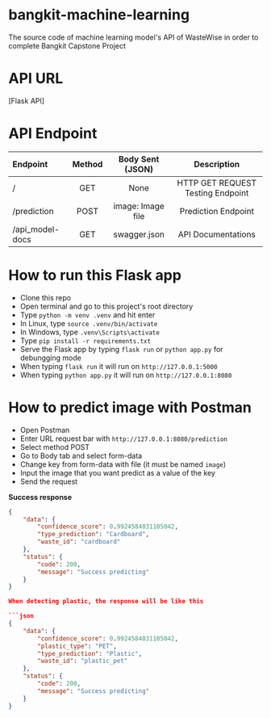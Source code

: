 # bangkit-machine-learning

The source code of machine learning model's API of WasteWise in order to complete Bangkit Capstone Project

# API URL
[Flask API]

# API Endpoint
|     Endpoint    |   Method   |  Body Sent (JSON)  |              Description              |
|     :------     | :--------: |  :--------------:  | :-----------------------------------: |
|        /        |    GET     |        None        |   HTTP GET REQUEST Testing Endpoint   |
|   /prediction   |    POST    |  image: Image file |          Prediction Endpoint          |
| /api_model-docs |    GET     |    swagger.json    |           API Documentations          |

# How to run this Flask app
- Clone this repo
- Open terminal and go to this project's root directory
- Type `python -m venv .venv` and hit enter
- In Linux, type `source .venv/bin/activate`
- In Windows, type `.venv\Scripts\activate`
- Type `pip install -r requirements.txt`
- Serve the Flask app by typing `flask run` or `python app.py` for debungging mode
- When typing `flask run` it will run on `http://127.0.0.1:5000`
- When typing `python app.py` it will run on `http://127.0.0.1:8080`

# How to predict image with Postman
- Open Postman
- Enter URL request bar with `http://127.0.0.1:8080/prediction`
- Select method POST
- Go to Body tab and select form-data
- Change key from form-data with file (it must be named `image`)
- Input the image that you want predict as a value of the key
- Send the request

**Success response**

```json
{
    "data": {
        "confidence_score": 0.9924584031105042,
        "type_prediction": "Cardboard",
        "waste_id": "cardboard"
    },
    "status": {
        "code": 200,
        "message": "Success predicting"
    }
}

When detecting plastic, the response will be like this

```json
{
    "data": {
        "confidence_score": 0.9924584031105042,
        "plastic_type": "PET",
        "type_prediction": "Plastic",
        "waste_id": "plastic_pet"
    },
    "status": {
        "code": 200,
        "message": "Success predicting"
    }
}